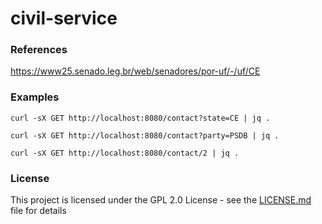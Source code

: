 # civil-service

### References
https://www25.senado.leg.br/web/senadores/por-uf/-/uf/CE

### Examples
```
curl -sX GET http://localhost:8080/contact?state=CE | jq .

curl -sX GET http://localhost:8080/contact?party=PSDB | jq .

curl -sX GET http://localhost:8080/contact/2 | jq .
```

### License
This project is licensed under the GPL 2.0 License - see the [LICENSE.md](LICENSE.md) file for details